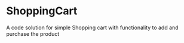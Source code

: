 # ShoppingCart
A code solution for simple Shopping cart with functionality to add and purchase the product 
